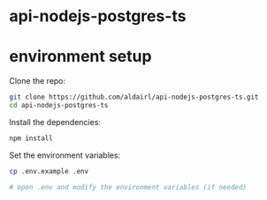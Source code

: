 # api-nodejs-postgres-ts

# environment setup

Clone the repo:

```bash
git clone https://github.com/aldairl/api-nodejs-postgres-ts.git
cd api-nodejs-postgres-ts
```

Install the dependencies:

```bash
npm install
```

Set the environment variables:

```bash
cp .env.example .env

# open .env and modify the environment variables (if needed)
```
